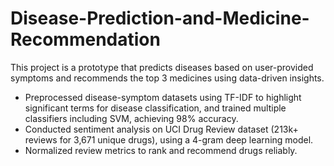 # Disease-Prediction-and-Medicine-Recommendation
This project is a prototype that predicts diseases based on user-provided symptoms and recommends the top 3 medicines using data-driven insights.
- Preprocessed disease-symptom datasets using TF-IDF to highlight significant terms for disease classification, and trained multiple classifiers including SVM, achieving 98% accuracy.
- Conducted sentiment analysis on UCI Drug Review dataset (213k+ reviews for 3,671 unique drugs), using a 4-gram deep learning model.
- Normalized review metrics to rank and recommend drugs reliably.
